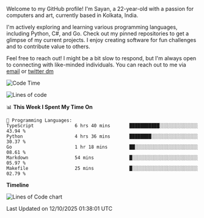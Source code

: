 Welcome to my GitHub profile! I'm Sayan, a 22-year-old with a passion for computers and art, currently based in Kolkata, India.

I'm actively exploring and learning various programming languages, including Python, C#, and Go. Check out my pinned repositories to get a glimpse of my current projects. I enjoy creating software for fun challenges and to contribute value to others.

Feel free to reach out! I might be a bit slow to respond, but I'm always open to connecting with like-minded individuals. You can reach out to me via [email](mailto:me@sayanbiswas.in) or [twitter dm](https://twitter.com/TheDankDel)

<!--START_SECTION:waka-->
![Code Time](http://img.shields.io/badge/Code%20Time-2%2C382%20hrs%2028%20mins-blue)

![Lines of code](https://img.shields.io/badge/From%20Hello%20World%20I%27ve%20Written-20.0%20million%20lines%20of%20code-blue)

📊 **This Week I Spent My Time On** 

```text
💬 Programming Languages: 
TypeScript               6 hrs 40 mins       ███████████░░░░░░░░░░░░░░   43.94 % 
Python                   4 hrs 36 mins       ████████░░░░░░░░░░░░░░░░░   30.37 % 
Go                       1 hr 18 mins        ██░░░░░░░░░░░░░░░░░░░░░░░   08.61 % 
Markdown                 54 mins             █░░░░░░░░░░░░░░░░░░░░░░░░   05.97 % 
Makefile                 25 mins             █░░░░░░░░░░░░░░░░░░░░░░░░   02.79 % 
```

**Timeline**

![Lines of Code chart](https://raw.githubusercontent.com/Dank-del/Dank-del/main/assets/bar_graph.png)


 Last Updated on 12/10/2025 01:38:01 UTC
<!--END_SECTION:waka-->
